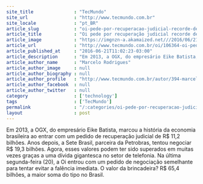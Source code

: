 ```yaml
---
site_title               : "TecMundo"
site_url                 : "http://www.tecmundo.com.br"
site_locale              : "pt_BR"
article_slug             : "oi-pede-por-recuperacao-judicial-recorde-de-rs-65-4-bilhoes-entenda-o-caso"
article_title            : "Oi pede por recuperação judicial recorde de R$ 65,4 bilhões; entenda o caso"
article_image            : "https://imgnzn-a.akamaized.net///2016/06/21/21105755891664-t1200x480.jpg"
article_url              : "http://www.tecmundo.com.br/oi/106364-oi-pede-recuperacao-judicial-recorde-r-65-4-bilhoes-entenda-caso.htm"
article_published_at     : "2016-06-21T11:02:23-03:00"
article_description      : "Em 2013, a OGX, do empresário Eike Batista, marcou a história da economia brasileira ao entrar com um pedido de recuperação judicial de R$ 11,2 bilhões. Anos depois, a Sete Brasil, parceira da Petrobras, tentou negociar R$ 19,3 bilhões. Agora, esses valores podem ter sido superados em muitas vezes graças a uma dívida gigantesca no setor de telefonia. Na última segunda-feira (20), a Oi entrou com um pedido de negociação semelhante para tentar evitar a falência imediata. O valor da brincadeira? R$ 65,4 bilhões, a maior soma do tipo no Brasil."
article_author_name      : "Marcelo Rodrigues"
article_author_image     : null
article_author_biography : null
article_author_profile   : "http://www.tecmundo.com.br/autor/394-marcelo-rodrigues/"
article_author_facebook  : null
article_author_twitter   : null
category                 : ['technology']
tags                     : ['TecMundo']
permalink                : "/:categories/oi-pede-por-recuperacao-judicial-recorde-de-rs-65-4-bilhoes-entenda-o-caso/"
layout                   : post
---
```


Em 2013, a OGX, do empresário Eike Batista, marcou a história da economia brasileira ao entrar com um pedido de recuperação judicial de R$ 11,2 bilhões. Anos depois, a Sete Brasil, parceira da Petrobras, tentou negociar R$ 19,3 bilhões. Agora, esses valores podem ter sido superados em muitas vezes graças a uma dívida gigantesca no setor de telefonia. Na última segunda-feira (20), a Oi entrou com um pedido de negociação semelhante para tentar evitar a falência imediata. O valor da brincadeira? R$ 65,4 bilhões, a maior soma do tipo no Brasil.
